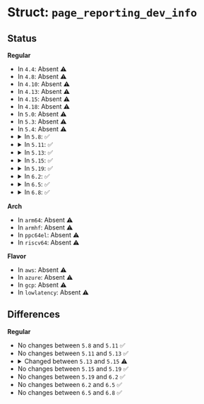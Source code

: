 # Struct: <code>page_reporting_dev_info</code>

## Status
<b>Regular</b>
<ul>
<li>
In <code>4.4</code>: Absent ⚠️
</li>
<li>
In <code>4.8</code>: Absent ⚠️
</li>
<li>
In <code>4.10</code>: Absent ⚠️
</li>
<li>
In <code>4.13</code>: Absent ⚠️
</li>
<li>
In <code>4.15</code>: Absent ⚠️
</li>
<li>
In <code>4.18</code>: Absent ⚠️
</li>
<li>
In <code>5.0</code>: Absent ⚠️
</li>
<li>
In <code>5.3</code>: Absent ⚠️
</li>
<li>
In <code>5.4</code>: Absent ⚠️
</li>
<li>
<details>
<summary>In <code>5.8</code>: ✅</summary>

```c
struct page_reporting_dev_info {
    int (*report)(struct page_reporting_dev_info *, struct scatterlist *, unsigned int);
    struct delayed_work work;
    atomic_t state;
};
```
</details>
</li>
<li>
<details>
<summary>In <code>5.11</code>: ✅</summary>

```c
struct page_reporting_dev_info {
    int (*report)(struct page_reporting_dev_info *, struct scatterlist *, unsigned int);
    struct delayed_work work;
    atomic_t state;
};
```
</details>
</li>
<li>
<details>
<summary>In <code>5.13</code>: ✅</summary>

```c
struct page_reporting_dev_info {
    int (*report)(struct page_reporting_dev_info *, struct scatterlist *, unsigned int);
    struct delayed_work work;
    atomic_t state;
};
```
</details>
</li>
<li>
<details>
<summary>In <code>5.15</code>: ✅</summary>

```c
struct page_reporting_dev_info {
    int (*report)(struct page_reporting_dev_info *, struct scatterlist *, unsigned int);
    struct delayed_work work;
    atomic_t state;
    unsigned int order;
};
```
</details>
</li>
<li>
<details>
<summary>In <code>5.19</code>: ✅</summary>

```c
struct page_reporting_dev_info {
    int (*report)(struct page_reporting_dev_info *, struct scatterlist *, unsigned int);
    struct delayed_work work;
    atomic_t state;
    unsigned int order;
};
```
</details>
</li>
<li>
<details>
<summary>In <code>6.2</code>: ✅</summary>

```c
struct page_reporting_dev_info {
    int (*report)(struct page_reporting_dev_info *, struct scatterlist *, unsigned int);
    struct delayed_work work;
    atomic_t state;
    unsigned int order;
};
```
</details>
</li>
<li>
<details>
<summary>In <code>6.5</code>: ✅</summary>

```c
struct page_reporting_dev_info {
    int (*report)(struct page_reporting_dev_info *, struct scatterlist *, unsigned int);
    struct delayed_work work;
    atomic_t state;
    unsigned int order;
};
```
</details>
</li>
<li>
<details>
<summary>In <code>6.8</code>: ✅</summary>

```c
struct page_reporting_dev_info {
    int (*report)(struct page_reporting_dev_info *, struct scatterlist *, unsigned int);
    struct delayed_work work;
    atomic_t state;
    unsigned int order;
};
```
</details>
</li>
</ul>
<b>Arch</b>
<ul>
<li>
In <code>arm64</code>: Absent ⚠️
</li>
<li>
In <code>armhf</code>: Absent ⚠️
</li>
<li>
In <code>ppc64el</code>: Absent ⚠️
</li>
<li>
In <code>riscv64</code>: Absent ⚠️
</li>
</ul>
<b>Flavor</b>
<ul>
<li>
In <code>aws</code>: Absent ⚠️
</li>
<li>
In <code>azure</code>: Absent ⚠️
</li>
<li>
In <code>gcp</code>: Absent ⚠️
</li>
<li>
In <code>lowlatency</code>: Absent ⚠️
</li>
</ul>

## Differences
<b>Regular</b>
<ul>
<li>
No changes between <code>5.8</code> and <code>5.11</code> ✅
</li>
<li>
No changes between <code>5.11</code> and <code>5.13</code> ✅
</li>
<li>
<details>
<summary>Changed between <code>5.13</code> and <code>5.15</code> ⚠️</summary>
<ul>
<li>
<b>Field added. </b>
<code>unsigned int order</code>
</li>
</ul>
</details>
</li>
<li>
No changes between <code>5.15</code> and <code>5.19</code> ✅
</li>
<li>
No changes between <code>5.19</code> and <code>6.2</code> ✅
</li>
<li>
No changes between <code>6.2</code> and <code>6.5</code> ✅
</li>
<li>
No changes between <code>6.5</code> and <code>6.8</code> ✅
</li>
</ul>
